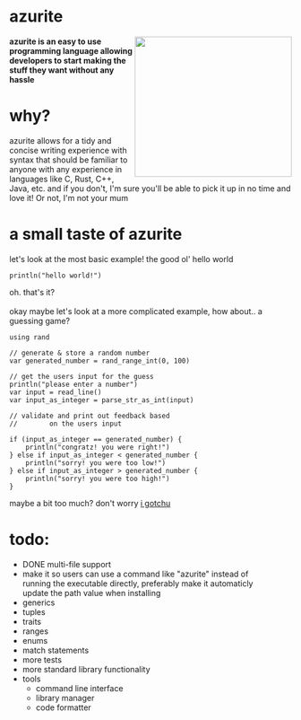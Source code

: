 # azurite
<img align="right" width="280px" height="250px" src="https://cdn.discordapp.com/attachments/1098266476361818254/1114236173410386090/image.png">  

**azurite is an easy to use programming language allowing developers to start making the stuff they want without any hassle**


# why? 
azurite allows for a tidy and concise writing experience with syntax that should be familiar to anyone with any experience in languages like C, Rust, C++, Java, etc. and if you don't, I'm sure you'll be able to pick it up in no time and love it! Or not, I'm not your mum


# a small taste of azurite
let's look at the most basic example! the good ol' hello world
```
println("hello world!")
```
oh. that's it?  
<br>
okay maybe let's look at a more complicated example, how about.. a guessing game?
```
using rand

// generate & store a random number
var generated_number = rand_range_int(0, 100)

// get the users input for the guess
println("please enter a number")
var input = read_line()
var input_as_integer = parse_str_as_int(input)

// validate and print out feedback based
//        on the users input

if (input_as_integer == generated_number) {
    println("congratz! you were right!")
} else if input_as_integer < generated_number {
    println("sorry! you were too low!")
} else if input_as_integer > generated_number {
    println("sorry! you were too high!")
}
```
maybe a bit too much? don't worry [i gotchu](./pages/MAKING_A_GUESSING_GAME.md)

# todo:
* DONE multi-file support 
* make it so users can use a command like "azurite" instead of  
  running the executable directly, preferably make it automaticly  
  update the path value when installing
* generics
* tuples
* traits
* ranges
* enums
* match statements
* more tests
* more standard library functionality
* tools
  * command line interface
  * library manager
  * code formatter
